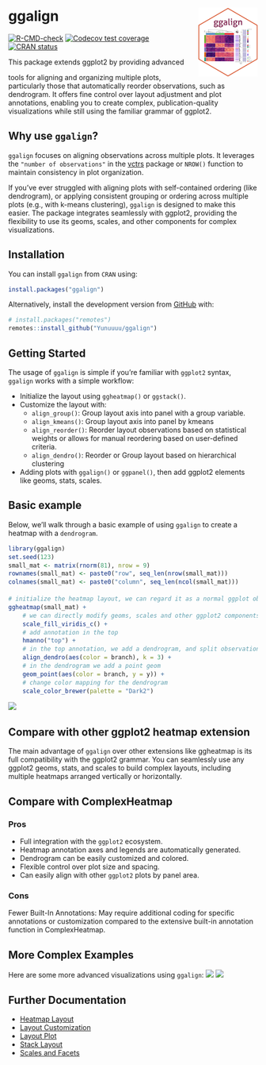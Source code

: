 
<!-- README.md is generated from README.Rmd. Please edit that file -->

# ggalign <a href="https://yunuuuu.github.io/ggalign/"><img src="man/figures/logo.png" align="right" height="139" alt="ggalign website" /></a>

<!-- badges: start -->

[![R-CMD-check](https://github.com/Yunuuuu/ggalign/actions/workflows/R-CMD-check.yaml/badge.svg)](https://github.com/Yunuuuu/ggalign/actions/workflows/R-CMD-check.yaml)
[![Codecov test
coverage](https://codecov.io/gh/Yunuuuu/ggalign/branch/main/graph/badge.svg)](https://app.codecov.io/gh/Yunuuuu/ggalign?branch=main)
[![CRAN
status](https://www.r-pkg.org/badges/version/ggalign)](https://CRAN.R-project.org/package=ggalign)
<!-- badges: end --> This package extends ggplot2 by providing advanced
tools for aligning and organizing multiple plots, particularly those
that automatically reorder observations, such as dendrogram. It offers
fine control over layout adjustment and plot annotations, enabling you
to create complex, publication-quality visualizations while still using
the familiar grammar of ggplot2.

## Why use `ggalign`?

`ggalign` focuses on aligning observations across multiple plots. It
leverages the `"number of observations"` in the
[vctrs](https://vctrs.r-lib.org/reference/vec_size.html) package or
`NROW()` function to maintain consistency in plot organization.

If you’ve ever struggled with aligning plots with self-contained
ordering (like dendrogram), or applying consistent grouping or ordering
across multiple plots (e.g., with k-means clustering), `ggalign` is
designed to make this easier. The package integrates seamlessly with
ggplot2, providing the flexibility to use its geoms, scales, and other
components for complex visualizations.

## Installation

You can install `ggalign` from `CRAN` using:

``` r
install.packages("ggalign")
```

Alternatively, install the development version from
[GitHub](https://github.com/Yunuuuu/ggalign) with:

``` r
# install.packages("remotes")
remotes::install_github("Yunuuuu/ggalign")
```

## Getting Started

The usage of `ggalign` is simple if you’re familiar with `ggplot2`
syntax, `ggalign` works with a simple workflow:

- Initialize the layout using `ggheatmap()` or `ggstack()`.
- Customize the layout with:
  - `align_group()`: Group layout axis into panel with a group variable.
  - `align_kmeans()`: Group layout axis into panel by kmeans
  - `align_reorder()`: Reorder layout observations based on statistical
    weights or allows for manual reordering based on user-defined
    criteria.
  - `align_dendro()`: Reorder or Group layout based on hierarchical
    clustering
- Adding plots with `ggalign()` or `ggpanel()`, then add ggplot2
  elements like geoms, stats, scales.

## Basic example

Below, we’ll walk through a basic example of using `ggalign` to create a
heatmap with a `dendrogram`.

``` r
library(ggalign)
set.seed(123)
small_mat <- matrix(rnorm(81), nrow = 9)
rownames(small_mat) <- paste0("row", seq_len(nrow(small_mat)))
colnames(small_mat) <- paste0("column", seq_len(ncol(small_mat)))

# initialize the heatmap layout, we can regard it as a normal ggplot object
ggheatmap(small_mat) + 
    # we can directly modify geoms, scales and other ggplot2 components
    scale_fill_viridis_c() +
    # add annotation in the top
    hmanno("top") +
    # in the top annotation, we add a dendrogram, and split observations into 3 groups
    align_dendro(aes(color = branch), k = 3) +
    # in the dendrogram we add a point geom
    geom_point(aes(color = branch, y = y)) +
    # change color mapping for the dendrogram
    scale_color_brewer(palette = "Dark2")
```

![](https://yunuuuu.github.io/ggalign/articles/complete-examples_files/figure-html/unnamed-chunk-3-1.png)

## Compare with other ggplot2 heatmap extension

The main advantage of `ggalign` over other extensions like ggheatmap is
its full compatibility with the ggplot2 grammar. You can seamlessly use
any ggplot2 geoms, stats, and scales to build complex layouts, including
multiple heatmaps arranged vertically or horizontally.

## Compare with ComplexHeatmap

### Pros

- Full integration with the `ggplot2` ecosystem.
- Heatmap annotation axes and legends are automatically generated.
- Dendrogram can be easily customized and colored.
- Flexible control over plot size and spacing.
- Can easily align with other `ggplot2` plots by panel area.

### Cons

Fewer Built-In Annotations: May require additional coding for specific
annotations or customization compared to the extensive built-in
annotation function in ComplexHeatmap.

## More Complex Examples

Here are some more advanced visualizations using `ggalign`:
![](https://yunuuuu.github.io/ggalign/articles/more-examples_files/figure-html/unnamed-chunk-3-1.png)
![](https://yunuuuu.github.io/ggalign/articles/more-examples_files/figure-html/unnamed-chunk-2-1.png)

## Further Documentation

- [Heatmap
  Layout](https://yunuuuu.github.io/ggalign/articles/heatmap-layout.html)
- [Layout
  Customization](https://yunuuuu.github.io/ggalign/articles/layout-customize.html)
- [Layout
  Plot](https://yunuuuu.github.io/ggalign/articles/layout-plot.html)
- [Stack
  Layout](https://yunuuuu.github.io/ggalign/articles/stack-layout.html)
- [Scales and
  Facets](https://yunuuuu.github.io/ggalign/articles/scales-and-facets.html)
